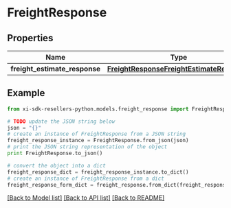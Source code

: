# FreightResponse


## Properties

Name | Type | Description | Notes
------------ | ------------- | ------------- | -------------
**freight_estimate_response** | [**FreightResponseFreightEstimateResponse**](FreightResponseFreightEstimateResponse.md) |  | [optional] 

## Example

```python
from xi-sdk-resellers-python.models.freight_response import FreightResponse

# TODO update the JSON string below
json = "{}"
# create an instance of FreightResponse from a JSON string
freight_response_instance = FreightResponse.from_json(json)
# print the JSON string representation of the object
print FreightResponse.to_json()

# convert the object into a dict
freight_response_dict = freight_response_instance.to_dict()
# create an instance of FreightResponse from a dict
freight_response_form_dict = freight_response.from_dict(freight_response_dict)
```
[[Back to Model list]](../README.md#documentation-for-models) [[Back to API list]](../README.md#documentation-for-api-endpoints) [[Back to README]](../README.md)


